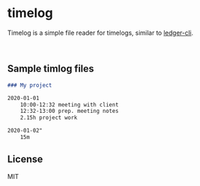 timelog
=======
Timelog is a simple file reader for timelogs, similar to [ledger-cli](https://www.ledger-cli.org/).

&nbsp;

Sample timlog files
-------------------

``` markdown
### My project

2020-01-01
    10:00-12:32 meeting with client
    12:32-13:00 prep. meeting notes
    2.15h project work

2020-01-02"
    15m

```

License
-------
MIT
